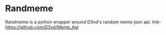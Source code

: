 # Randmeme
Randmeme is a python wrapper around D3vd's random meme json api. link-https://github.com/D3vd/Meme_Api

